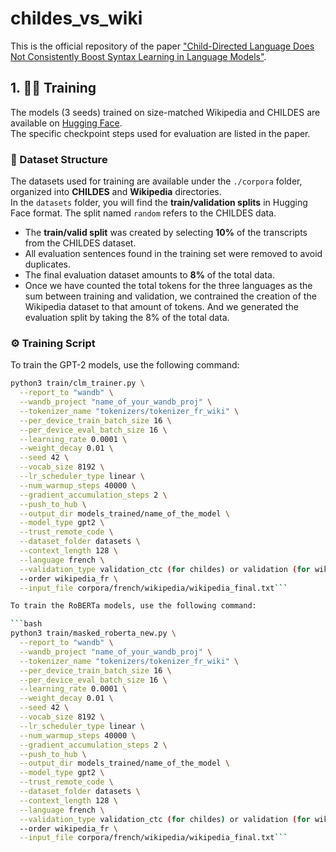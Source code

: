# childes_vs_wiki

This is the official repository of the paper ["Child-Directed Language Does Not Consistently Boost Syntax Learning in Language Models"](https://arxiv.org/abs/2505.23689).

## 1. 🏋️‍♂️ Training

The models (3 seeds) trained on size-matched Wikipedia and CHILDES are available on [Hugging Face](https://huggingface.co/fpadovani).  
The specific checkpoint steps used for evaluation are listed in the paper.

### 📁 Dataset Structure

The datasets used for training are available under the `./corpora` folder, organized into **CHILDES** and **Wikipedia** directories.  
In the `datasets` folder, you will find the **train/validation splits** in Hugging Face format. The split named `random` refers to the CHILDES data.

- The **train/valid split** was created by selecting **10%** of the transcripts from the CHILDES dataset.
- All evaluation sentences found in the training set were removed to avoid duplicates.
- The final evaluation dataset amounts to **8%** of the total data.
- Once we have counted the total tokens for the three languages as the sum between training and validation, we contrained the creation of the Wikipedia dataset to that amount of tokens. And we generated the evaluation split by taking the 8% of the total data.


### ⚙️ Training Script

To train the GPT-2 models, use the following command:

```bash
python3 train/clm_trainer.py \
  --report_to "wandb" \
  --wandb_project "name_of_your_wandb_proj" \
  --tokenizer_name "tokenizers/tokenizer_fr_wiki" \
  --per_device_train_batch_size 16 \
  --per_device_eval_batch_size 16 \
  --learning_rate 0.0001 \
  --weight_decay 0.01 \
  --seed 42 \
  --vocab_size 8192 \
  --lr_scheduler_type linear \
  --num_warmup_steps 40000 \
  --gradient_accumulation_steps 2 \
  --push_to_hub \
  --output_dir models_trained/name_of_the_model \
  --model_type gpt2 \
  --trust_remote_code \
  --dataset_folder datasets \
  --context_length 128 \
  --language french \
  --validation_type validation_ctc (for childes) or validation (for wikipedia) \
  --order wikipedia_fr \
  --input_file corpora/french/wikipedia/wikipedia_final.txt```

To train the RoBERTa models, use the following command:

```bash
python3 train/masked_roberta_new.py \
  --report_to "wandb" \
  --wandb_project "name_of_your_wandb_proj" \
  --tokenizer_name "tokenizers/tokenizer_fr_wiki" \
  --per_device_train_batch_size 16 \
  --per_device_eval_batch_size 16 \
  --learning_rate 0.0001 \
  --weight_decay 0.01 \
  --seed 42 \
  --vocab_size 8192 \
  --lr_scheduler_type linear \
  --num_warmup_steps 40000 \
  --gradient_accumulation_steps 2 \
  --push_to_hub \
  --output_dir models_trained/name_of_the_model \
  --model_type gpt2 \
  --trust_remote_code \
  --dataset_folder datasets \
  --context_length 128 \
  --language french \
  --validation_type validation_ctc (for childes) or validation (for wikipedia) \
  --order wikipedia_fr \
  --input_file corpora/french/wikipedia/wikipedia_final.txt```

